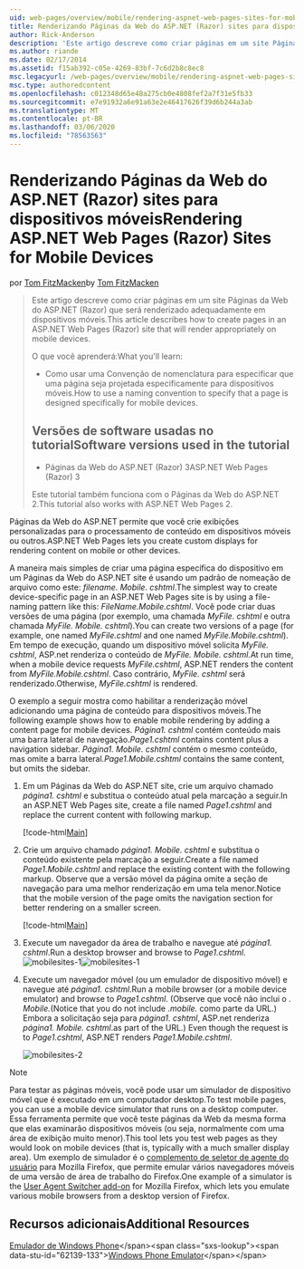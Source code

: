 ```yaml
---
uid: web-pages/overview/mobile/rendering-aspnet-web-pages-sites-for-mobile-devices
title: Renderizando Páginas da Web do ASP.NET (Razor) sites para dispositivos móveis | Microsoft Docs
author: Rick-Anderson
description: 'Este artigo descreve como criar páginas em um site Páginas da Web do ASP.NET (Razor) que será renderizado adequadamente em dispositivos móveis. O que você aprenderá: como fazer isso...'
ms.author: riande
ms.date: 02/17/2014
ms.assetid: f15ab392-c05e-4269-83bf-7c6d2b8c8ec8
msc.legacyurl: /web-pages/overview/mobile/rendering-aspnet-web-pages-sites-for-mobile-devices
msc.type: authoredcontent
ms.openlocfilehash: c012348d65e48a275cb0e4808fef2a7f31e5fb33
ms.sourcegitcommit: e7e91932a6e91a63e2e46417626f39d6b244a3ab
ms.translationtype: MT
ms.contentlocale: pt-BR
ms.lasthandoff: 03/06/2020
ms.locfileid: "78563563"
---
```

# <a name="rendering-aspnet-web-pages-razor-sites-for-mobile-devices"></a><span data-ttu-id="62139-104">Renderizando Páginas da Web do ASP.NET (Razor) sites para dispositivos móveis</span><span class="sxs-lookup"><span data-stu-id="62139-104">Rendering ASP.NET Web Pages (Razor) Sites for Mobile Devices</span></span>

<span data-ttu-id="62139-105">por [Tom FitzMacken](https://github.com/tfitzmac)</span><span class="sxs-lookup"><span data-stu-id="62139-105">by [Tom FitzMacken](https://github.com/tfitzmac)</span></span>

> <span data-ttu-id="62139-106">Este artigo descreve como criar páginas em um site Páginas da Web do ASP.NET (Razor) que será renderizado adequadamente em dispositivos móveis.</span><span class="sxs-lookup"><span data-stu-id="62139-106">This article describes how to create pages in an ASP.NET Web Pages (Razor) site that will render appropriately on mobile devices.</span></span>
> 
> <span data-ttu-id="62139-107">O que você aprenderá:</span><span class="sxs-lookup"><span data-stu-id="62139-107">What you'll learn:</span></span>
> 
> - <span data-ttu-id="62139-108">Como usar uma Convenção de nomenclatura para especificar que uma página seja projetada especificamente para dispositivos móveis.</span><span class="sxs-lookup"><span data-stu-id="62139-108">How to use a naming convention to specify that a page is designed specifically for mobile devices.</span></span>
>   
> 
> ## <a name="software-versions-used-in-the-tutorial"></a><span data-ttu-id="62139-109">Versões de software usadas no tutorial</span><span class="sxs-lookup"><span data-stu-id="62139-109">Software versions used in the tutorial</span></span>
> 
> 
> - <span data-ttu-id="62139-110">Páginas da Web do ASP.NET (Razor) 3</span><span class="sxs-lookup"><span data-stu-id="62139-110">ASP.NET Web Pages (Razor) 3</span></span>
>   
> 
> <span data-ttu-id="62139-111">Este tutorial também funciona com o Páginas da Web do ASP.NET 2.</span><span class="sxs-lookup"><span data-stu-id="62139-111">This tutorial also works with ASP.NET Web Pages 2.</span></span>

<span data-ttu-id="62139-112">Páginas da Web do ASP.NET permite que você crie exibições personalizadas para o processamento de conteúdo em dispositivos móveis ou outros.</span><span class="sxs-lookup"><span data-stu-id="62139-112">ASP.NET Web Pages lets you create custom displays for rendering content on mobile or other devices.</span></span>

<span data-ttu-id="62139-113">A maneira mais simples de criar uma página específica do dispositivo em um Páginas da Web do ASP.NET site é usando um padrão de nomeação de arquivo como este: *filename. Mobile. cshtml*.</span><span class="sxs-lookup"><span data-stu-id="62139-113">The simplest way to create device-specific page in an ASP.NET Web Pages site is by using a file-naming pattern like this: *FileName.Mobile.cshtml*.</span></span> <span data-ttu-id="62139-114">Você pode criar duas versões de uma página (por exemplo, uma chamada *MyFile. cshtml* e outra chamada *MyFile. Mobile. cshtml*).</span><span class="sxs-lookup"><span data-stu-id="62139-114">You can create two versions of a page (for example, one named *MyFile.cshtml* and one named *MyFile.Mobile.cshtml*).</span></span> <span data-ttu-id="62139-115">Em tempo de execução, quando um dispositivo móvel solicita *MyFile. cshtml*, ASP.net renderiza o conteúdo de *MyFile. Mobile. cshtml*.</span><span class="sxs-lookup"><span data-stu-id="62139-115">At run time, when a mobile device requests *MyFile.cshtml*, ASP.NET renders the content from *MyFile.Mobile.cshtml*.</span></span> <span data-ttu-id="62139-116">Caso contrário, *MyFile. cshtml* será renderizado.</span><span class="sxs-lookup"><span data-stu-id="62139-116">Otherwise, *MyFile.cshtml* is rendered.</span></span>

<span data-ttu-id="62139-117">O exemplo a seguir mostra como habilitar a renderização móvel adicionando uma página de conteúdo para dispositivos móveis.</span><span class="sxs-lookup"><span data-stu-id="62139-117">The following example shows how to enable mobile rendering by adding a content page for mobile devices.</span></span> <span data-ttu-id="62139-118">*Página1. cshtml* contém conteúdo mais uma barra lateral de navegação.</span><span class="sxs-lookup"><span data-stu-id="62139-118">*Page1.cshtml* contains content plus a navigation sidebar.</span></span> <span data-ttu-id="62139-119">*Página1. Mobile. cshtml* contém o mesmo conteúdo, mas omite a barra lateral.</span><span class="sxs-lookup"><span data-stu-id="62139-119">*Page1.Mobile.cshtml* contains the same content, but omits the sidebar.</span></span>

1. <span data-ttu-id="62139-120">Em um Páginas da Web do ASP.NET site, crie um arquivo chamado *página1. cshtml* e substitua o conteúdo atual pela marcação a seguir.</span><span class="sxs-lookup"><span data-stu-id="62139-120">In an ASP.NET Web Pages site, create a file named *Page1.cshtml* and replace the current content with following markup.</span></span>

    [!code-html[Main](rendering-aspnet-web-pages-sites-for-mobile-devices/samples/sample1.html)]
2. <span data-ttu-id="62139-121">Crie um arquivo chamado *página1. Mobile. cshtml* e substitua o conteúdo existente pela marcação a seguir.</span><span class="sxs-lookup"><span data-stu-id="62139-121">Create a file named *Page1.Mobile.cshtml* and replace the existing content with the following markup.</span></span> <span data-ttu-id="62139-122">Observe que a versão móvel da página omite a seção de navegação para uma melhor renderização em uma tela menor.</span><span class="sxs-lookup"><span data-stu-id="62139-122">Notice that the mobile version of the page omits the navigation section for better rendering on a smaller screen.</span></span>

    [!code-html[Main](rendering-aspnet-web-pages-sites-for-mobile-devices/samples/sample2.html)]
3. <span data-ttu-id="62139-123">Execute um navegador da área de trabalho e navegue até *página1. cshtml*.</span><span class="sxs-lookup"><span data-stu-id="62139-123">Run a desktop browser and browse to *Page1.cshtml*.</span></span> <span data-ttu-id="62139-124">![mobilesites-1](rendering-aspnet-web-pages-sites-for-mobile-devices/_static/image1.png)</span><span class="sxs-lookup"><span data-stu-id="62139-124">![mobilesites-1](rendering-aspnet-web-pages-sites-for-mobile-devices/_static/image1.png)</span></span>
4. <span data-ttu-id="62139-125">Execute um navegador móvel (ou um emulador de dispositivo móvel) e navegue até *página1. cshtml*.</span><span class="sxs-lookup"><span data-stu-id="62139-125">Run a mobile browser (or a mobile device emulator) and browse to *Page1.cshtml*.</span></span> <span data-ttu-id="62139-126">(Observe que você não inclui o *. Mobile.*</span><span class="sxs-lookup"><span data-stu-id="62139-126">(Notice that you do not include *.mobile.*</span></span> <span data-ttu-id="62139-127">como parte da URL.) Embora a solicitação seja para *página1. cshtml*, ASP.net renderiza *página1. Mobile. cshtml*.</span><span class="sxs-lookup"><span data-stu-id="62139-127">as part of the URL.) Even though the request is to *Page1.cshtml*, ASP.NET renders *Page1.Mobile.cshtml*.</span></span>

    ![mobilesites-2](rendering-aspnet-web-pages-sites-for-mobile-devices/_static/image2.png)

> [!NOTE]
> <span data-ttu-id="62139-129">Para testar as páginas móveis, você pode usar um simulador de dispositivo móvel que é executado em um computador desktop.</span><span class="sxs-lookup"><span data-stu-id="62139-129">To test mobile pages, you can use a mobile device simulator that runs on a desktop computer.</span></span> <span data-ttu-id="62139-130">Essa ferramenta permite que você teste páginas da Web da mesma forma que elas examinarão dispositivos móveis (ou seja, normalmente com uma área de exibição muito menor).</span><span class="sxs-lookup"><span data-stu-id="62139-130">This tool lets you test web pages as they would look on mobile devices (that is, typically with a much smaller display area).</span></span> <span data-ttu-id="62139-131">Um exemplo de simulador é o [complemento de seletor de agente do usuário](http://addons.mozilla.org/firefox/addon/user-agent-switcher/) para Mozilla Firefox, que permite emular vários navegadores móveis de uma versão de área de trabalho do Firefox.</span><span class="sxs-lookup"><span data-stu-id="62139-131">One example of a simulator is the [User Agent Switcher add-on](http://addons.mozilla.org/firefox/addon/user-agent-switcher/) for Mozilla Firefox, which lets you emulate various mobile browsers from a desktop version of Firefox.</span></span>

<a id="Additional_Resources"></a>
## <a name="additional-resources"></a><span data-ttu-id="62139-132">Recursos adicionais</span><span class="sxs-lookup"><span data-stu-id="62139-132">Additional Resources</span></span>

<span data-ttu-id="62139-133">[Emulador de Windows Phone](https://msdn.microsoft.com/library/ff402563(v=VS.92).aspx)</span><span class="sxs-lookup"><span data-stu-id="62139-133">[Windows Phone Emulator](https://msdn.microsoft.com/library/ff402563(v=VS.92).aspx)</span></span>
